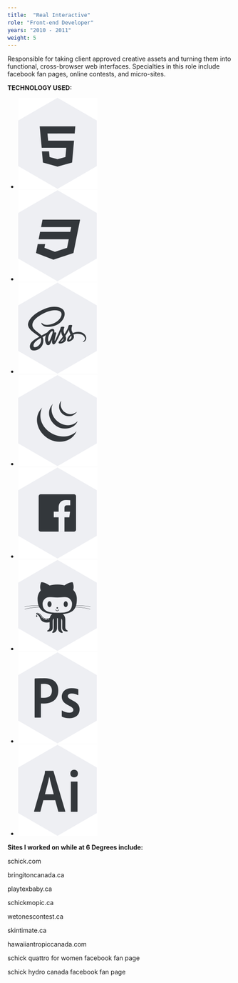 ```yaml
---
title:  "Real Interactive"
role: "Front-end Developer"
years: "2010 - 2011"
weight: 5
---
```


Responsible for taking client approved creative assets and turning them into functional, cross-browser web interfaces. Specialties in this role include facebook fan pages, online contests, and micro-sites.

**TECHNOLOGY USED:**

* ![HTML Icon](../img/icon-html.svg "HTML")
* ![CSS Icon](../img/icon-css.svg "CSS")
* ![SASS Icon](../img/icon-sass.svg "SASS")
* ![JQUERY Icon](../img/icon-jquery.svg "jQuery")
* ![FACEBOOK](../img/icon-facebook.svg "Facebook API")
* ![GIT/GITHUB Icon](../img/icon-git.svg "Git/Github")
* ![PHOTOSHOP Icon](../img/icon-ps.svg "Photoshop CC")
* ![ILLUSTRATOR Icon](../img/icon-ai.svg "Illustrator CC")


**Sites I worked on while at 6 Degrees include:**

schick.com

bringitoncanada.ca

playtexbaby.ca

schickmopic.ca

wetonescontest.ca

skintimate.ca

hawaiiantropiccanada.com

schick quattro for women facebook fan page

schick hydro canada facebook fan page